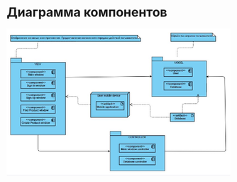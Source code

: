 # Диаграмма компонентов

![](https://github.com/Khrifon/TRTPO_Project/blob/master/Documents/Diagrams/Component/Component.jpg)
